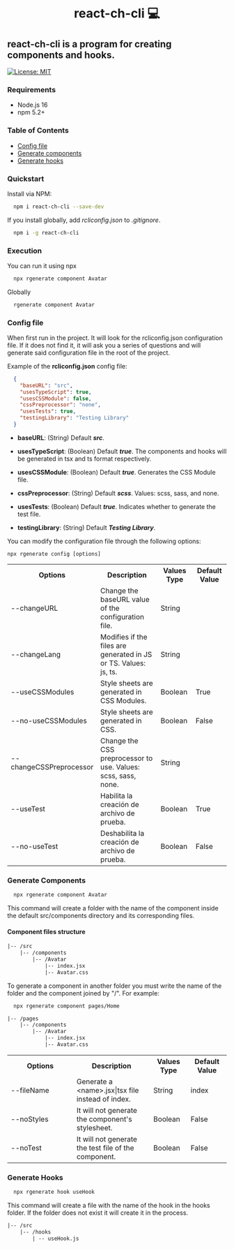 <h1 align="center">react-ch-cli 💻</h1>

<h2>
  react-ch-cli is a program for creating components and hooks.
</h2>

[![License: MIT](https://img.shields.io/badge/License-MIT-blue.svg)](https://opensource.org/licenses/MIT)

### Requirements

- Node.js 16
- npm 5.2+

### Table of Contents

- [Config file](#config-file)
- [Generate components](#generate-components)
- [Generate hooks](#generate-hooks)

### Quickstart

Install via NPM:

```bash
  npm i react-ch-cli --save-dev
```

If you install globally, add _rcliconfig.json_ to _.gitignore_.

```bash
  npm i -g react-ch-cli
```

### Execution

You can run it using npx

```bash
  npx rgenerate component Avatar
```

Globally

```bash
  rgenerate component Avatar
```

### Config file

When first run in the project. It will look for the rcliconfig.json configuration file. If it does not find it, it will ask you a series of questions and will generate said configuration file in the root of the project.

Example of the **rcliconfig.json** config file:

```JSON
  {
    "baseURL": "src",
    "usesTypeScript": true,
    "usesCSSModule": false,
    "cssPreprocessor": "none",
    "usesTests": true,
    "testingLibrary": "Testing Library"
  }
```

- **baseURL**: (String) Default **_src_**.

- **usesTypeScript**: (Boolean) Default **_true_**. The components and hooks will be generated in tsx and ts format respectively.

- **usesCSSModule**: (Boolean) Default **_true_**. Generates the CSS Module file.

- **cssPreprocessor**: (String) Default **_scss_**. Values: scss, sass, and none.

- **usesTests**: (Boolean) Default **_true_**. Indicates whether to generate the test file.

- **testingLibrary**: (String) Default **_Testing Library_**.

You can modify the configuration file through the following options:

`npx rgenerate config [options]`

<table>
  <tr>
    <th>Options</th>
    <th>Description</th>
    <th>Values Type</th>
    <th>Default Value</th>
  </tr>
  <tr>
    <td width="30%">--changeURL</td>
    <td width="35%">Change the baseURL value of the configuration file.</td>
    <td width="17%">String</td>
    <td width="18%"></td>
  </tr>
  <tr>
    <td width="30%">--changeLang</td>
    <td width="35%">Modifies if the files are generated in JS or TS. Values: js, ts.</td>
    <td width="17%">String</td>
    <td width="18%"></td>
  </tr>
  <tr>
    <td width="30%">--useCSSModules</td>
    <td width="35%">Style sheets are generated in CSS Modules.</td>
    <td width="17%">Boolean</td>
    <td width="18%">True</td>
  </tr>
  <tr>
    <td width="30%">--no-useCSSModules</td>
    <td width="35%">Style sheets are generated in CSS.</td>
    <td width="17%">Boolean</td>
    <td width="18%">False</td>
  </tr>
  <tr>
    <td width="30%">--changeCSSPreprocessor</td>
    <td width="35%">Change the CSS preprocessor to use. Values: scss, sass, none.</td>
    <td width="17%">String</td>
    <td width="18%"></td>
  </tr>
  <tr>
    <td width="30%">--useTest</td>
    <td width="35%">Habilita la creación de archivo de prueba.</td>
    <td width="17%">Boolean</td>
    <td width="18%">True</td>
  </tr>
  <tr>
    <td width="30%">--no-useTest</td>
    <td width="35%">Deshabilita la creación de archivo de prueba.</td>
    <td width="17%">Boolean</td>
    <td width="18%">False</td>
  </tr>
</table>

### Generate Components

```bash
  npx rgenerate component Avatar
```

This command will create a folder with the name of the component inside the default src/components directory and its corresponding files.

#### Component files structure

```txt
|-- /src
    |-- /components
        |-- /Avatar
            |-- index.jsx
            |-- Avatar.css
```

To generate a component in another folder you must write the name of the folder and the component joined by "/". For example:

```bash
  npx rgenerate component pages/Home
```

```txt
|-- /pages
    |-- /components
        |-- /Avatar
            |-- index.jsx
            |-- Avatar.css
```

<table>
  <tr>
    <th>Options</th>
    <th>Description</th>
    <th>Values Type</th>
    <th>Default Value</th>
  </tr>
  <tr>
    <td width="30%">--fileName</td>
    <td width="35%">Generate a &lt;name&gt;.jsx|tsx file instead of index.</td>
    <td width="17%">String</td>
    <td width="18%">index</td>
  </tr>
  <tr>
    <td width="30%">--noStyles</td>
    <td width="35%">It will not generate the component's stylesheet.</td>
    <td width="17%">Boolean</td>
    <td width="18%">False</td>
  </tr>
  <tr>
    <td width="30%">--noTest</td>
    <td width="35%">It will not generate the test file of the component.</td>
    <td width="17%">Boolean</td>
    <td width="18%">False</td>
  </tr>
</table>

### Generate Hooks

```bash
  npx rgenerate hook useHook
```

This command will create a file with the name of the hook in the hooks folder. If the folder does not exist it will create it in the process.

```txt
|-- /src
    |-- /hooks
        | -- useHook.js
```
